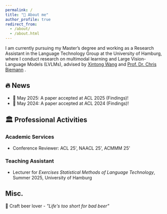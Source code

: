 ```yaml
---
permalink: /
title: "👋 About me"
author_profile: true
redirect_from: 
  - /about/
  - /about.html
---
```


I am currently pursuing my Master’s degree and working as a Research Assistant in the Language Technology Group at the University of Hamburg, where I conduct research on multimodal learning and Large Vision-Language Models (LVLMs), advised by [Xintong Wang](https://ethanscuter.github.io/) and [Prof. Dr. Chris Biemann](https://www.inf.uni-hamburg.de/en/inst/ab/lt/people/chris-biemann.html) .



## 🔥 News
- 🎉 May 2025: A paper accepted at ACL 2025 (Findings)!
- 🎉 May 2024: A paper accepted at ACL 2024 (Findings)!

## 🏛️ Professional Activities
### Academic Services
- Conference Reviewer: ACL 25', NAACL 25', ACMMM 25'

### Teaching Assistant
- Lecturer for *Exercises Statistical Methods of Language Technology*, Summer 2025, University of Hamburg 

## Misc.
🍺 Craft beer lover - *"Life's too short for bad beer"*


<script type="text/javascript" id="clustrmaps" src="//clustrmaps.com/map_v2.js?d=Z4j6RR4Oe-Hly6tCmfJ0dzYM_6vKidmxO1GYVlLoi7o&cl=000000&w=300&t=tt&co=ffffff&cmo=3acc3a&cmn=ff5353&ct=808080"></script>
